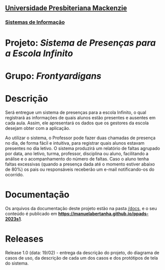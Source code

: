 <h2><a href= "https://www.mackenzie.br">Universidade Presbiteriana Mackenzie</a></h2>
<h3><a href= "https://www.mackenzie.br/graduacao/sao-paulo-higienopolis/sistemas-de-informacao">Sistemas de Informação</a></h3>

# Projeto: *Sistema de Presenças para a Escola Infinito*

# Grupo: *Frontyardigans*

# Descrição

Será entregue um sistema de presenças para a escola Infinito, o qual registrará as informações de quais alunos estão presentes e ausentes em cada aula. Assim, ele apresentará os dados que os gestores da escola desejam obter com a aplicação.

Ao utilizar o sistema, o Professor pode fazer duas chamadas de presença no dia, de forma fácil e intuitiva, para registrar quais alunos estavam presentes no dia letivo. O sistema produzirá um relatório de faltas agrupado por data, ano letivo, turma, professor, disciplina ou aluno, facilitando a análise e o acompanhamento do número de faltas. Caso o aluno tenha faltas excessivas (quando a presença dada até o momento estiver abaixo de 80%) os pais ou responsáveis receberão um e-mail notificando-os do ocorrido.

# Documentação

Os arquivos da documentação deste projeto estão na pasta [/docs](/docs), e o seu conteúdo é publicado em **https://manuelabertanha.github.io/ppads-2023s1**.

# Releases

Release 1.0 (data: 19/02) - entrega da descrição do projeto, do diagrama de casos de uso, da descrição de cada um dos casos e dos protótipos de tela do sistema.
